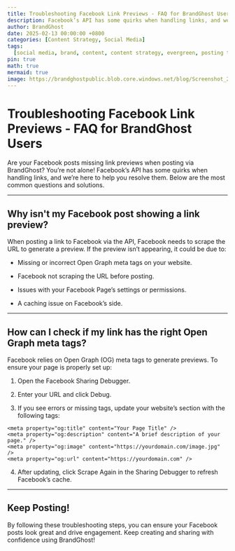 ```yaml
---
title: Troubleshooting Facebook Link Previews - FAQ for BrandGhost Users
description: Facebook’s API has some quirks when handling links, and we’re here to help you resolve them
author: BrandGhost
date: 2025-02-13 00:00:00 +0800
categories: [Content Strategy, Social Media]
tags:
  [social media, brand, content, content strategy, evergreen, posting topics]
pin: true
math: true
mermaid: true
image: https://brandghostpublic.blob.core.windows.net/blog/Screenshot_20250206-211627~2.png
---
```


# Troubleshooting Facebook Link Previews - FAQ for BrandGhost Users

Are your Facebook posts missing link previews when posting via BrandGhost? You’re not alone! Facebook’s API has some quirks when handling links, and we’re here to help you resolve them. Below are the most common questions and solutions.

---

## Why isn't my Facebook post showing a link preview?

When posting a link to Facebook via the API, Facebook needs to scrape the URL to generate a preview. If the preview isn’t appearing, it could be due to:

- Missing or incorrect Open Graph meta tags on your website.

- Facebook not scraping the URL before posting.

- Issues with your Facebook Page’s settings or permissions.

- A caching issue on Facebook’s side.

---

## How can I check if my link has the right Open Graph meta tags?

Facebook relies on Open Graph (OG) meta tags to generate previews. To ensure your page is properly set up:

1. Open the Facebook Sharing Debugger.

2. Enter your URL and click Debug.

3. If you see errors or missing tags, update your website’s <head> section with the following tags:

```
<meta property="og:title" content="Your Page Title" />
<meta property="og:description" content="A brief description of your page." />
<meta property="og:image" content="https://yourdomain.com/image.jpg" />
<meta property="og:url" content="https://yourdomain.com" />
```

4. After updating, click Scrape Again in the Sharing Debugger to refresh Facebook’s cache.

---

## Keep Posting!

By following these troubleshooting steps, you can ensure your Facebook posts look great and drive engagement. Keep creating and sharing with confidence using BrandGhost!
